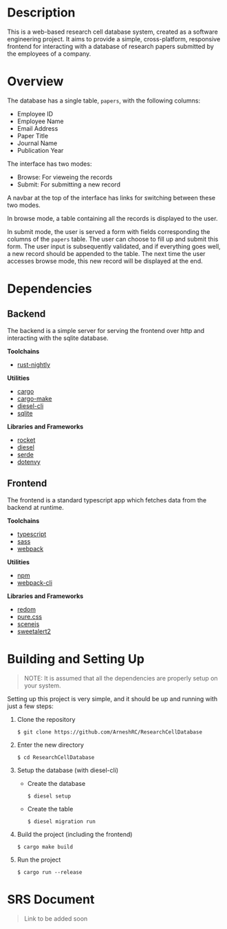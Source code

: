 # Description

This is a web-based research cell database system, created as a software engineering project. It aims to provide a simple, cross-platform, responsive frontend for interacting with a database of research papers submitted by the employees of a company.

# Overview

The database has a single table, `papers`, with the following columns:

- Employee ID
- Employee Name
- Email Address
- Paper Title
- Journal Name
- Publication Year

The interface has two modes:

- Browse: For vieweing the records
- Submit: For submitting a new record
 
A navbar at the top of the interface has links for switching between these two modes.

In browse mode, a table containing all the records is displayed to the user.

In submit mode, the user is served a form with fields corresponding the columns of the `papers` table. The user can choose to fill up and submit this form. The user input is subsequently validated, and if everything goes well, a new record should be appended to the table. The next time the user accesses browse mode, this new record will be displayed at the end.

# Dependencies

## Backend

The backend is a simple server for serving the frontend over http and interacting with the sqlite database.

**Toolchains**

- [rust-nightly](https://github.com/rust-lang/rust)

**Utilities**

- [cargo](https://github.com/rust-lang/cargo)
- [cargo-make](https://github.com/sagiegurari/cargo-make)
- [diesel-cli](https://github.com/diesel-rs/diesel/tree/master/diesel_cli)
- [sqlite](https://github.com/sqlite/sqlite)

**Libraries and Frameworks**

- [rocket](https://github.com/SergioBenitez/Rocket)
- [diesel](https://github.com/diesel-rs/diesel)
- [serde](https://github.com/serde-rs/serde)
- [dotenvy](https://github.com/allan2/dotenvy)

## Frontend

The frontend is a standard typescript app which fetches data from the backend at runtime.

**Toolchains**

- [typescript](https://github.com/microsoft/TypeScript)
- [sass](https://github.com/sass/sass)
- [webpack](https://github.com/webpack/webpack)

**Utilities**

- [npm](https://github.com/npm/cli)
- [webpack-cli](https://github.com/webpack/webpack-cli)

**Libraries and Frameworks**

- [redom](https://github.com/redom/redom)
- [pure.css](https://github.com/pure-css/pure)
- [scenejs](https://github.com/daybrush/scenejs)
- [sweetalert2](https://github.com/sweetalert2/sweetalert2)

# Building and Setting Up

> NOTE: It is assumed that all the dependencies are properly setup on your system.

Setting up this project is very simple, and it should be up and running with just a few steps:

1. Clone the repository

    `$ git clone https://github.com/ArneshRC/ResearchCellDatabase`

2. Enter the new directory

    `$ cd ResearchCellDatabase`

3. Setup the database (with diesel-cli)
    - Create the database
    
        `$ diesel setup`
    - Create the table
    
        `$ diesel migration run`
    
4. Build the project (including the frontend)

    `$ cargo make build`

5. Run the project

    `$ cargo run --release`

# SRS Document

> Link to be added soon
